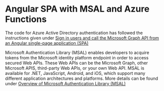 # Angular SPA with MSAL and Azure Functions

The code for Azure Active Directory authentication has followed the instructions given under [Sign in users and call the Microsoft Graph API from an Angular single-page application (SPA)](https://docs.microsoft.com/en-us/azure/active-directory/develop/tutorial-v2-angular)

Microsoft Authentication Library (MSAL) enables developers to acquire tokens from the Microsoft identity platform endpoint in order to access secured Web APIs. These Web APIs can be the Microsoft Graph, other Microsoft APIS, third-party Web APIs, or your own Web API. MSAL is available for .NET, JavaScript, Android, and iOS, which support many different application architectures and platforms. More details can be found under [Overview of Microsoft Authentication Library (MSAL)](https://docs.microsoft.com/en-us/azure/active-directory/develop/msal-overview)
